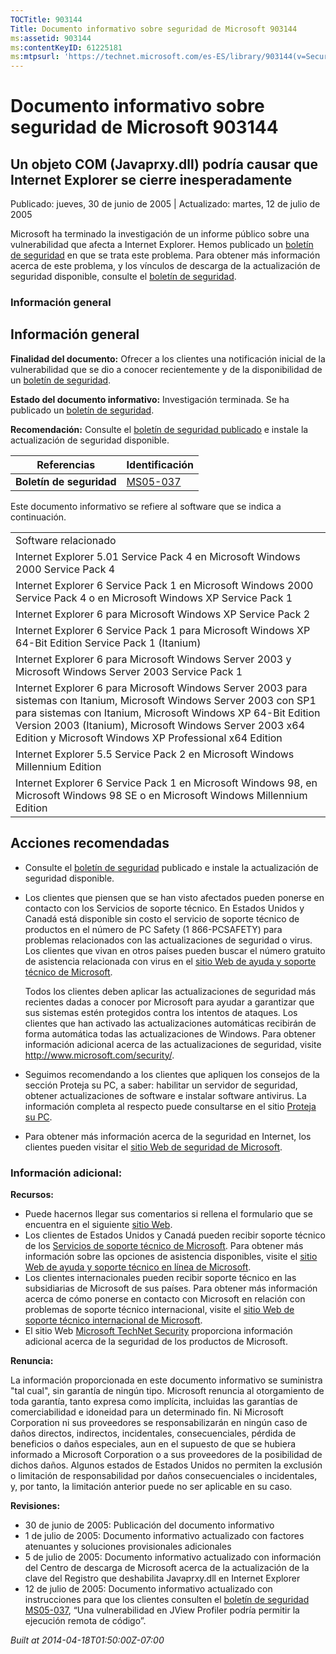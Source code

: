 ```yaml
---
TOCTitle: 903144
Title: Documento informativo sobre seguridad de Microsoft 903144
ms:assetid: 903144
ms:contentKeyID: 61225181
ms:mtpsurl: 'https://technet.microsoft.com/es-ES/library/903144(v=Security.10)'
---
```


Documento informativo sobre seguridad de Microsoft 903144
=========================================================

Un objeto COM (Javaprxy.dll) podría causar que Internet Explorer se cierre inesperadamente
------------------------------------------------------------------------------------------

Publicado: jueves, 30 de junio de 2005 | Actualizado: martes, 12 de julio de 2005

Microsoft ha terminado la investigación de un informe público sobre una vulnerabilidad que afecta a Internet Explorer. Hemos publicado un [boletín de seguridad](http://go.microsoft.com/fwlink/?linkid=49999) en que se trata este problema. Para obtener más información acerca de este problema, y los vínculos de descarga de la actualización de seguridad disponible, consulte el [boletín de seguridad](http://go.microsoft.com/fwlink/?linkid=49999).

### Información general

Información general
-------------------

**Finalidad del documento:** Ofrecer a los clientes una notificación inicial de la vulnerabilidad que se dio a conocer recientemente y de la disponibilidad de un [boletín de seguridad](http://go.microsoft.com/fwlink/?linkid=49999).

**Estado del documento informativo:** Investigación terminada. Se ha publicado un [boletín de seguridad](http://go.microsoft.com/fwlink/?linkid=49999).

**Recomendación:** Consulte el [boletín de seguridad publicado](http://go.microsoft.com/fwlink/?linkid=49999) e instale la actualización de seguridad disponible.

| Referencias              | Identificación                                           |
|--------------------------|----------------------------------------------------------|
| **Boletín de seguridad** | [MS05-037](http://go.microsoft.com/fwlink/?linkid=49999) |

Este documento informativo se refiere al software que se indica a continuación.

|                                                                                                                                                                                                                                                                                                          |
|----------------------------------------------------------------------------------------------------------------------------------------------------------------------------------------------------------------------------------------------------------------------------------------------------------|
| Software relacionado                                                                                                                                                                                                                                                                                     |
| Internet Explorer 5.01 Service Pack 4 en Microsoft Windows 2000 Service Pack 4                                                                                                                                                                                                                           |
| Internet Explorer 6 Service Pack 1 en Microsoft Windows 2000 Service Pack 4 o en Microsoft Windows XP Service Pack 1                                                                                                                                                                                     |
| Internet Explorer 6 para Microsoft Windows XP Service Pack 2                                                                                                                                                                                                                                             |
| Internet Explorer 6 Service Pack 1 para Microsoft Windows XP 64-Bit Edition Service Pack 1 (Itanium)                                                                                                                                                                                                     |
| Internet Explorer 6 para Microsoft Windows Server 2003 y Microsoft Windows Server 2003 Service Pack 1                                                                                                                                                                                                    |
| Internet Explorer 6 para Microsoft Windows Server 2003 para sistemas con Itanium, Microsoft Windows Server 2003 con SP1 para sistemas con Itanium, Microsoft Windows XP 64-Bit Edition Version 2003 (Itanium), Microsoft Windows Server 2003 x64 Edition y Microsoft Windows XP Professional x64 Edition |
| Internet Explorer 5.5 Service Pack 2 en Microsoft Windows Millennium Edition                                                                                                                                                                                                                             |
| Internet Explorer 6 Service Pack 1 en Microsoft Windows 98, en Microsoft Windows 98 SE o en Microsoft Windows Millennium Edition                                                                                                                                                                         |

Acciones recomendadas
---------------------

-   Consulte el [boletín de seguridad](http://go.microsoft.com/fwlink/?linkid=49999) publicado e instale la actualización de seguridad disponible.
-   Los clientes que piensen que se han visto afectados pueden ponerse en contacto con los Servicios de soporte técnico. En Estados Unidos y Canadá está disponible sin costo el servicio de soporte técnico de productos en el número de PC Safety (1 866-PCSAFETY) para problemas relacionados con las actualizaciones de seguridad o virus. Los clientes que vivan en otros países pueden buscar el número gratuito de asistencia relacionada con virus en el [sitio Web de ayuda y soporte técnico de Microsoft](http://support.microsoft.com/security/).

    Todos los clientes deben aplicar las actualizaciones de seguridad más recientes dadas a conocer por Microsoft para ayudar a garantizar que sus sistemas estén protegidos contra los intentos de ataques. Los clientes que han activado las actualizaciones automáticas recibirán de forma automática todas las actualizaciones de Windows. Para obtener información adicional acerca de las actualizaciones de seguridad, visite <http://www.microsoft.com/security/>.
-   Seguimos recomendando a los clientes que apliquen los consejos de la sección Proteja su PC, a saber: habilitar un servidor de seguridad, obtener actualizaciones de software e instalar software antivirus. La información completa al respecto puede consultarse en el sitio [Proteja su PC](http://www.microsoft.com/protect).
-   Para obtener más información acerca de la seguridad en Internet, los clientes pueden visitar el [sitio Web de seguridad de Microsoft](http://www.microsoft.com/security).

### Información adicional:

**Recursos:**

-   Puede hacernos llegar sus comentarios si rellena el formulario que se encuentra en el siguiente [sitio Web](https://support.microsoft.com/common/survey.aspx?scid=sw;en;1257&amp;showpage=1&amp;ws=technet&amp;sd=tech).
-   Los clientes de Estados Unidos y Canadá pueden recibir soporte técnico de los [Servicios de soporte técnico de Microsoft](http://go.microsoft.com/fwlink/?linkid=21131). Para obtener más información sobre las opciones de asistencia disponibles, visite el [sitio Web de ayuda y soporte técnico en línea de Microsoft](http://support.microsoft.com/).
-   Los clientes internacionales pueden recibir soporte técnico en las subsidiarias de Microsoft de sus países. Para obtener más información acerca de cómo ponerse en contacto con Microsoft en relación con problemas de soporte técnico internacional, visite el [sitio Web de soporte técnico internacional de Microsoft](http://go.microsoft.com/fwlink/?linkid=21155).
-   El sitio Web [Microsoft TechNet Security](http://go.microsoft.com/fwlink/?linkid=21132) proporciona información adicional acerca de la seguridad de los productos de Microsoft.

**Renuncia:**

La información proporcionada en este documento informativo se suministra "tal cual", sin garantía de ningún tipo. Microsoft renuncia al otorgamiento de toda garantía, tanto expresa como implícita, incluidas las garantías de comerciabilidad e idoneidad para un determinado fin. Ni Microsoft Corporation ni sus proveedores se responsabilizarán en ningún caso de daños directos, indirectos, incidentales, consecuenciales, pérdida de beneficios o daños especiales, aun en el supuesto de que se hubiera informado a Microsoft Corporation o a sus proveedores de la posibilidad de dichos daños. Algunos estados de Estados Unidos no permiten la exclusión o limitación de responsabilidad por daños consecuenciales o incidentales, y, por tanto, la limitación anterior puede no ser aplicable en su caso.

**Revisiones:**

-   30 de junio de 2005: Publicación del documento informativo
-   1 de julio de 2005: Documento informativo actualizado con factores atenuantes y soluciones provisionales adicionales
-   5 de julio de 2005: Documento informativo actualizado con información del Centro de descarga de Microsoft acerca de la actualización de la clave del Registro que deshabilita Javaprxy.dll en Internet Explorer
-   12 de julio de 2005: Documento informativo actualizado con instrucciones para que los clientes consulten el [boletín de seguridad MS05-037](http://technet.microsoft.com/security/bulletin/ms05-037), “Una vulnerabilidad en JView Profiler podría permitir la ejecución remota de código”.

*Built at 2014-04-18T01:50:00Z-07:00*